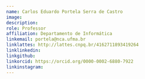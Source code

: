 ```yaml
---
name: Carlos Eduardo Portela Serra de Castro
image:
description: 
role: Professor
affiliation: Departamento de Informática
linkemail: portela@nca.ufma.br 
linklattes: http://lattes.cnpq.br/4162711893419264
linklinkedin:
linkgithub:
linkorcid: https://orcid.org/0000-0002-6880-7922
linkinstagram:
---
```


